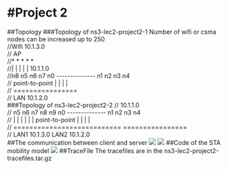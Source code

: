 #Project 2
============
##Topology
###Topology of ns3-lec2-project2-1
Number of wifi or csma nodes can be increased up to 250<br>
//Wifi 10.1.3.0 <br>
//                    AP <br>
//*    *    *    *    *  <br>
//|    |    |    |    |    10.1.1.0 <br>
//n8   n5   n6   n7   n0 --------------  n1   n2   n3   n4 <br>
//                       point-to-point  |    |    |    |  <br>
//                                       ================  <br>
//                                       LAN 10.1.2.0      <br>
###Topology of ns3-lec2-project2-2
//                                 10.1.1.0 <br>
//  n5   n6   n7   n8   n9   n0 --------------  n1   n2   n3   n4 <br>
//  |    |    |    |    |    |  point-to-point  |    |    |    |  <br>
//  ===========================                 ================  <br>
//       LAN1 10.1.3.0                            LAN2 10.1.2.0   <br>
##The communication between client and server
![](http://ww3.sinaimg.cn/large/a6fc0778gw1f4waiczqnoj20kf0c77ch.jpg)
![](http://ww2.sinaimg.cn/large/a6fc0778gw1f4waie97k7j20kd0c7qb4.jpg)
##Code of the STA mobility model
![](http://ww3.sinaimg.cn/large/a6fc0778gw1f4waidb2h8j20hl01gaae.jpg)
##TraceFile
The tracefiles are in the ns3-lec2-project2-tracefiles.tar.gz
